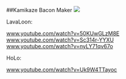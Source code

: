 ##Kamikaze Bacon Maker
![](http://www.onehiveclan.com/uploads/2/8/8/6/28864503/6718308_orig.png)

LavaLoon:

www.youtube.com/watch?v=50KUwGLzM8E  
www.youtube.com/watch?v=Sc314r-YYXU  
www.youtube.com/watch?v=nyLY71qv67o

HoLo:

www.youtube.com/watch?v=Uk9W4TTayoc


